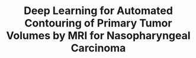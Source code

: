 ---
title: "Deep Learning for Automated Contouring of Primary Tumor Volumes by MRI for Nasopharyngeal Carcinoma"
authors: "Li Lin&#42;, Qi Dou&#42;, Yue-Ming Jin, Guan-Qun Zhou, ..., **Hao Chen**, Ying Sun"
pub_date: "2019-03-26" #Date of publication. Change from Biorxiv date to Journal date once accepted
doi: "10.1148/radiol.2019182012"
image: "/static/img/pub/2019_rad.png" 
journal: 
  - name: "Radiology" 
    url: "https://pubs.rsna.org/doi/10.1148/radiol.2019182012"
---